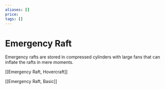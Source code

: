 ```yaml
---
aliases: []
price:  
tags: []
---
```


# Emergency Raft

Emergency rafts are stored in compressed cylinders with large fans that can inflate the rafts in mere moments.

[[Emergency Raft, Hovercraft]]

[[Emergency Raft, Basic]]
